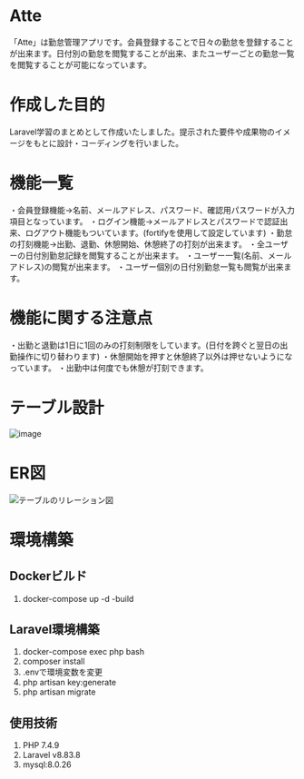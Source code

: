# Atte
「Atte」は勤怠管理アプリです。会員登録することで日々の勤怠を登録することが出来ます。日付別の勤怠を閲覧することが出来、またユーザーごとの勤怠一覧を閲覧することが可能になっています。

# 作成した目的
Laravel学習のまとめとして作成いたしました。提示された要件や成果物のイメージをもとに設計・コーディングを行いました。

# 機能一覧
・会員登録機能→名前、メールアドレス、パスワード、確認用パスワードが入力項目となっています。
・ログイン機能→メールアドレスとパスワードで認証出来、ログアウト機能もついています。(fortifyを使用して設定しています)
・勤怠の打刻機能→出勤、退勤、休憩開始、休憩終了の打刻が出来ます。
・全ユーザーの日付別勤怠記録を閲覧することが出来ます。
・ユーザー一覧(名前、メールアドレス)の閲覧が出来ます。
・ユーザー個別の日付別勤怠一覧も閲覧が出来ます。

# 機能に関する注意点
・出勤と退勤は1日に1回のみの打刻制限をしています。(日付を跨ぐと翌日の出勤操作に切り替わります)
・休憩開始を押すと休憩終了以外は押せないようになっています。
・出勤中は何度でも休憩が打刻できます。

# テーブル設計
![image](https://github.com/Chayney/attendance/assets/158685403/ab5f8bd1-796a-4b54-a6b1-1f6e57f15431)


# ER図
![テーブルのリレーション図](https://github.com/Chayney/attendance/assets/158685403/08e6a1f4-9c36-4c1f-85d5-cc0383ec488d)

# 環境構築

## Dockerビルド
1. docker-compose up -d -build

## Laravel環境構築
1. docker-compose exec php bash
2. composer install
3. .envで環境変数を変更
4. php artisan key:generate
5. php artisan migrate

## 使用技術
1. PHP 7.4.9
2. Laravel v8.83.8
3. mysql:8.0.26
